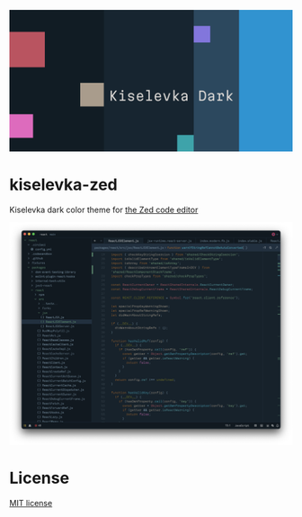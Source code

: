![](./assets/preview.png)

# kiselevka-zed

Kiselevka dark color theme for [the Zed code editor](https://zed.dev/)

![](./assets/screenshot.png)

# License

[MIT license](./LICENSE)
